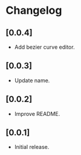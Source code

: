 # Changelog

## [0.0.4]

-   Add bezier curve editor.

## [0.0.3]

-   Update name.

## [0.0.2]

-   Improve README.

## [0.0.1]

-   Initial release.
